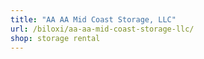 ```yaml
---
title: "AA AA Mid Coast Storage, LLC"
url: /biloxi/aa-aa-mid-coast-storage-llc/
shop: storage rental
---
```

